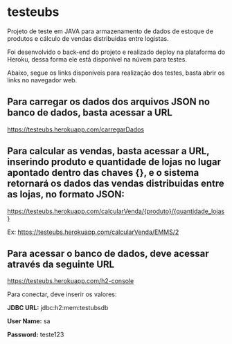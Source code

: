 # testeubs
 
Projeto de teste em JAVA para armazenamento de dados de estoque de produtos e cálculo de vendas distribuidas entre logistas.

Foi desenvolvido o back-end do projeto e realizado deploy na plataforma do Heroku, dessa forma ele está disponível na núvem para testes.




Abaixo, segue os links disponíveis para realização dos testes, basta abrir os links no navegador web.
 


 
## Para carregar os dados dos arquivos JSON no banco de dados, basta acessar a URL
 
https://testeubs.herokuapp.com/carregarDados
 
 
## Para calcular as vendas, basta acessar a URL, inserindo produto e quantidade de lojas no lugar apontado dentro das chaves {}, e o sistema retornará os dados das vendas distribuidas entre as lojas, no formato JSON:
 
https://testeubs.herokuapp.com/calcularVenda/{produto}/{quantidade_lojas}
 
Ex: https://testeubs.herokuapp.com/calcularVenda/EMMS/2
 
 
## Para acessar o banco de dados, deve acessar através da seguinte URL
  
https://testeubs.herokuapp.com/h2-console
 
Para conectar, deve inserir os valores: 
 
**JDBC URL:** jdbc:h2:mem:testubsdb
 
**User Name:** sa
 
**Password:** teste123

 
